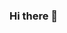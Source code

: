 ### Hi there 👋

<!--
**newysingh** is a ✨ _special_ ✨ repository because its `README.md` (this file) appears on your GitHub profile.

Here are some ideas to get you started:

- First step  to use keylogger,  install pynput function using (pip install pynput ) command on command prompt
- open file location where keylogger file saved
- in searchbox, search CMD and type file name and hit enter to run keylogger 
-->
